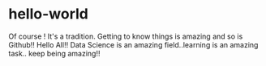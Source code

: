 # hello-world
Of course ! It's a tradition.
Getting to know things is amazing and so is Github!!
Hello All!!
Data Science is an amazing field..learning is an amazing task..
keep being amazing!!
